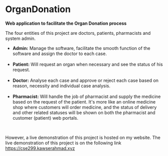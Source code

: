 # OrganDonation
**Web application to facilitate the Organ Donation process**

 The four entities of this project are doctors, patients, pharmacists and system admin.

<ul>

<li><b>Admin:</b> Manage the software, facilitate the smooth function of the software and assign the doctor to each case. </li>

<br>

<li><b>Patient:</b> Will request an organ when necessary and see the status of his request.</li>

<br>

<li><b>Doctor:</b> Analyse each case and approve or reject each case based on reason, necessity and individual case analysis.</li>

<br>

<li><b>Pharmacist:</b> Will handle the job of pharmacist and supply the medicine based on the request of the patient. It's more like an online medicine shop where customers will order medicine, and the status of delivery and other related statuses will be shown on both the pharmacist and customer (patient) web portals.</li>

</ul>

<br>


However, a live demonstration of this project is hosted on my website. The live demonstration of this project is on the following link https://cse299.kawserahmad.xyz

